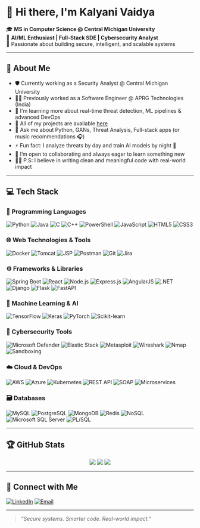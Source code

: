# 👋 Hi there, I'm Kalyani Vaidya


🎓 **MS in Computer Science @ Central Michigan University**  
🎯 **AI/ML Enthusiast | Full-Stack SDE | Cybersecurity Analyst**   
🧠 Passionate about building secure, intelligent, and scalable systems

---

## 🧭 About Me

- 🛡️ Currently working as a Security Analyst @ Central Michigan University
- 👩‍💻 Previously worked as a Software Engineer @ APRG Technologies (India)
- 🚀 I'm learning more about real-time threat detection, ML pipelines & advanced DevOps
- 📁 All of my projects are available [here](https://github.com/kalyani-25?tab=repositories)
- 🧠 Ask me about Python, GANs, Threat Analysis, Full-stack apps (or music recommendations 🎧)
- ⚡ Fun fact: I analyze threats by day and train AI models by night 🌙
- 💬 I’m open to collaborating and always eager to learn something new
- 🙋‍♀️ P.S: I believe in writing clean and meaningful code with real-world impact

---

## 💻 Tech Stack

### 🧠 Programming Languages  
![Python](https://img.shields.io/badge/Python-3670A0?style=for-the-badge&logo=python&logoColor=white)
![Java](https://img.shields.io/badge/Java-ED8B00?style=for-the-badge&logo=java&logoColor=white)
![C](https://img.shields.io/badge/C-00599C?style=for-the-badge&logo=c&logoColor=white)
![C++](https://img.shields.io/badge/C++-00599C?style=for-the-badge&logo=c%2B%2B&logoColor=white)
![PowerShell](https://img.shields.io/badge/PowerShell-5391FE?style=for-the-badge&logo=powershell&logoColor=white)
![JavaScript](https://img.shields.io/badge/JavaScript-F7DF1E?style=for-the-badge&logo=javascript&logoColor=black)
![HTML5](https://img.shields.io/badge/HTML5-E34F26?style=for-the-badge&logo=html5&logoColor=white)
![CSS3](https://img.shields.io/badge/CSS3-1572B6?style=for-the-badge&logo=css3&logoColor=white)

### 🌐 Web Technologies & Tools  
![Docker](https://img.shields.io/badge/Docker-2496ED?style=for-the-badge&logo=docker&logoColor=white)
![Tomcat](https://img.shields.io/badge/Apache%20Tomcat-F8DC75?style=for-the-badge&logo=apachetomcat&logoColor=black)
![JSP](https://img.shields.io/badge/JSP-2C2255?style=for-the-badge&logo=java&logoColor=white)
![Postman](https://img.shields.io/badge/Postman-FF6C37?style=for-the-badge&logo=postman&logoColor=white)
![Git](https://img.shields.io/badge/Git-F05032?style=for-the-badge&logo=git&logoColor=white)
![Jira](https://img.shields.io/badge/Jira-0052CC?style=for-the-badge&logo=jira&logoColor=white)

### ⚙️ Frameworks & Libraries  
![Spring Boot](https://img.shields.io/badge/Spring%20Boot-6DB33F?style=for-the-badge&logo=springboot&logoColor=white)
![React](https://img.shields.io/badge/React-20232A?style=for-the-badge&logo=react&logoColor=61DAFB)
![Node.js](https://img.shields.io/badge/Node.js-339933?style=for-the-badge&logo=nodedotjs&logoColor=white)
![Express.js](https://img.shields.io/badge/Express.js-000000?style=for-the-badge&logo=express&logoColor=white)
![AngularJS](https://img.shields.io/badge/AngularJS-E23237?style=for-the-badge&logo=angularjs&logoColor=white)
![.NET](https://img.shields.io/badge/.NET-512BD4?style=for-the-badge&logo=dotnet&logoColor=white)
![Django](https://img.shields.io/badge/Django-092E20?style=for-the-badge&logo=django&logoColor=white)
![Flask](https://img.shields.io/badge/Flask-000000?style=for-the-badge&logo=flask&logoColor=white)
![FastAPI](https://img.shields.io/badge/FastAPI-005571?style=for-the-badge&logo=fastapi)

### 🤖 Machine Learning & AI  
![TensorFlow](https://img.shields.io/badge/TensorFlow-FF6F00?style=for-the-badge&logo=tensorflow&logoColor=white)
![Keras](https://img.shields.io/badge/Keras-D00000?style=for-the-badge&logo=keras&logoColor=white)
![PyTorch](https://img.shields.io/badge/PyTorch-EE4C2C?style=for-the-badge&logo=pytorch&logoColor=white)
![Scikit-learn](https://img.shields.io/badge/scikit--learn-F7931E?style=for-the-badge&logo=scikit-learn&logoColor=white)

### 🔐 Cybersecurity Tools  
![Microsoft Defender](https://img.shields.io/badge/Microsoft%20Defender-0078D7?style=for-the-badge&logo=microsoft&logoColor=white)
![Elastic Stack](https://img.shields.io/badge/Elastic%20Stack-005571?style=for-the-badge&logo=elasticstack&logoColor=white)
![Metasploit](https://img.shields.io/badge/Metasploit-4A90E2?style=for-the-badge)
![Wireshark](https://img.shields.io/badge/Wireshark-1679A7?style=for-the-badge&logo=wireshark&logoColor=white)
![Nmap](https://img.shields.io/badge/Nmap-5586A4?style=for-the-badge)
![Sandboxing](https://img.shields.io/badge/Sandboxing-999999?style=for-the-badge)

### ☁️ Cloud & DevOps  
![AWS](https://img.shields.io/badge/AWS-FF9900?style=for-the-badge&logo=amazonaws&logoColor=white)
![Azure](https://img.shields.io/badge/Azure-0078D4?style=for-the-badge&logo=microsoftazure&logoColor=white)
![Kubernetes](https://img.shields.io/badge/Kubernetes-326CE5?style=for-the-badge&logo=kubernetes&logoColor=white)
![REST API](https://img.shields.io/badge/REST%20API-FF6F00?style=for-the-badge&logo=api&logoColor=white)
![SOAP](https://img.shields.io/badge/SOAP-3A3A3A?style=for-the-badge&logo=soap)
![Microservices](https://img.shields.io/badge/Microservices-20c997?style=for-the-badge)

### 🗃️ Databases  
![MySQL](https://img.shields.io/badge/MySQL-4479A1?style=for-the-badge&logo=mysql&logoColor=white)
![PostgreSQL](https://img.shields.io/badge/PostgreSQL-336791?style=for-the-badge&logo=postgresql&logoColor=white)
![MongoDB](https://img.shields.io/badge/MongoDB-47A248?style=for-the-badge&logo=mongodb&logoColor=white)
![Redis](https://img.shields.io/badge/Redis-DC382D?style=for-the-badge&logo=redis&logoColor=white)
![NoSQL](https://img.shields.io/badge/NoSQL-00599C?style=for-the-badge)
![Microsoft SQL Server](https://img.shields.io/badge/SQL%20Server-CC2927?style=for-the-badge&logo=microsoftsqlserver&logoColor=white)
![PL/SQL](https://img.shields.io/badge/PLSQL-F80000?style=for-the-badge)

---

## 🏆 GitHub Stats

<p align="center">
  <img src="https://github-readme-stats.vercel.app/api?username=kalyani-25&show_icons=true&theme=tokyonight" />
  <img src="https://github-readme-streak-stats.herokuapp.com?user=kalyani-25&theme=tokyonight" />
  <img src="https://github-readme-stats.vercel.app/api/top-langs/?username=kalyani-25&layout=compact&theme=tokyonight" />
</p>

---

## 🔗 Connect with Me

[![LinkedIn](https://img.shields.io/badge/-LinkedIn-0077B5?style=flat-square&logo=linkedin&logoColor=white)](https://www.linkedin.com/in/kalyanivaidya25/)
[![Email](https://img.shields.io/badge/-Email-D14836?style=flat-square&logo=gmail&logoColor=white)](mailto:vaidy1k@cmich.edu)

---

> _“Secure systems. Smarter code. Real-world impact.”_

